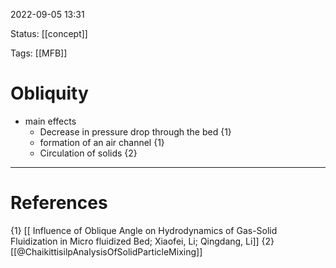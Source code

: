 
 2022-09-05  13:31

Status: [[concept]] 

Tags: [[MFB]] 

# Obliquity
* main effects
	* Decrease in pressure drop through the bed {1}
	* formation of an air channel {1}
	* Circulation of solids {2}








---
# References
{1} [[ Influence of Oblique Angle on Hydrodynamics of Gas-Solid Fluidization in Micro fluidized Bed; Xiaofei, Li; Qingdang, Li]]
{2} [[@ChaikittisilpAnalysisOfSolidParticleMixing]]





